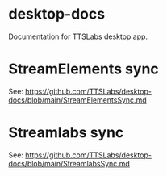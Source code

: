 # desktop-docs
Documentation for TTSLabs desktop app.

# StreamElements sync
See: https://github.com/TTSLabs/desktop-docs/blob/main/StreamElementsSync.md

# Streamlabs sync
See: https://github.com/TTSLabs/desktop-docs/blob/main/StreamlabsSync.md

